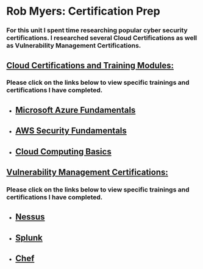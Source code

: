 # Rob Myers: Certification Prep

### For this unit I spent time researching popular cyber security certifications. I researched several Cloud Certifications as well as Vulnerability Management Certifications. 

## <u> Cloud Certifications and Training Modules:</U>

### Please click on the links below to view specific trainings and certifications I have completed. 

* ## [Microsoft Azure Fundamentals](IMAGE/1.md) 

* ## [AWS Security Fundamentals](IMAGE/2.md) 

* ## [Cloud Computing Basics](IMAGE/3.md) 
 

## <u> Vulnerability Management Certifications:</u> 

### Please click on the links below to view specific trainings and certifications I have completed.

* ## [Nessus](IMAGE/5.md) 

* ## [Splunk](IMAGE/6.md) 

* ## [Chef](IMAGE/4.md) 










